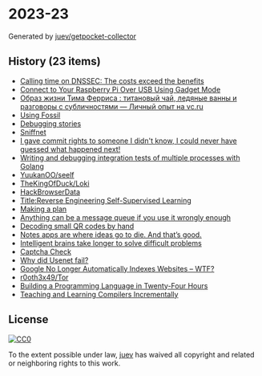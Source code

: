 # 2023-23

Generated by [juev/getpocket-collector](https://github.com/juev/getpocket-collector)

## History (23 items)

- [Calling time on DNSSEC: The costs exceed the benefits](https://mattb.nz/w/2023/06/02/calling-time-on-dnssec)
- [Connect to Your Raspberry Pi Over USB Using Gadget Mode](https://howchoo.com/pi/raspberry-pi-gadget-mode)
- [Образ жизни Тима Ферриса : титановый чай, ледяные ванны и разговоры с субличностями — Личный опыт на vc.ru](https://vc.ru/life/249711-obraz-zhizni-tima-ferrisa-titanovyy-chay-ledyanye-vanny-i-razgovory-s-sublichnostyami)
- [Using Fossil](https://wholesomedonut.prose.sh/using-fossil-not-git)
- [Debugging stories](https://github.com/danluu/debugging-stories)
- [Sniffnet](https://sniffnet.net)
- [I gave commit rights to someone I didn't know, I could never have guessed what happened next!](https://tech.davis-hansson.com/p/clickbait)
- [Writing and debugging integration tests of multiple processes with Golang](https://dolthub.com/blog/2023-05-25-debugging-multiple-golang-processes)
- [YuukanOO/seelf](https://github.com/YuukanOO/seelf)
- [TheKingOfDuck/Loki](https://github.com/TheKingOfDuck/Loki)
- [HackBrowserData](https://github.com/moonD4rk/HackBrowserData)
- [Title:Reverse Engineering Self-Supervised Learning](https://arxiv.org/abs/2305.15614)
- [Making a plan](https://registerspill.thorstenball.com/p/making-a-plan)
- [Anything can be a message queue if you use it wrongly enough](https://xeiaso.net/blog/anything-message-queue)
- [Decoding small QR codes by hand](https://blog.qartis.com/decoding-small-qr-codes-by-hand)
- [Notes apps are where ideas go to die. And that’s good.](https://reproof.app/blog/notes-apps-help-us-forget)
- [Intelligent brains take longer to solve difficult problems](https://bihealth.org/en/notices/intelligent-brains-take-longer-to-solve-difficult-problems)
- [Captcha Check](https://graydon2.dreamwidth.org/307291.html)
- [Why did Usenet fail?](https://shkspr.mobi/blog/2023/06/why-did-usenet-fail)
- [Google No Longer Automatically Indexes Websites – WTF?](https://natehoffelder.com/blog/google-no-longer-automatically-indexes-websites-wtf)
- [r0oth3x49/Tor](https://github.com/r0oth3x49/Tor)
- [Building a Programming Language in Twenty-Four Hours](https://ersei.net/en/blog/diy-programming-language)
- [Teaching and Learning Compilers Incrementally](https://iucompilercourse.github.io/tutorial-web-page)

## License

[![CC0](https://mirrors.creativecommons.org/presskit/buttons/88x31/svg/cc-zero.svg)](https://creativecommons.org/publicdomain/zero/1.0/)

To the extent possible under law, [juev](https://github.com/juev) has waived all copyright and related or neighboring rights to this work.
